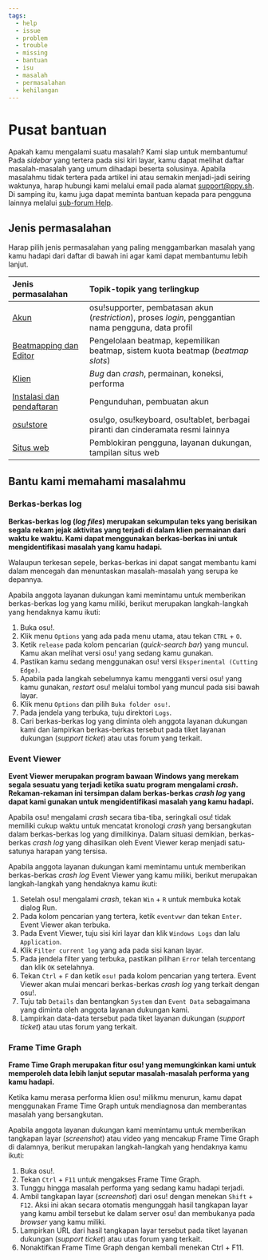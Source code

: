 ```yaml
---
tags:
  - help
  - issue
  - problem
  - trouble
  - missing
  - bantuan
  - isu
  - masalah
  - permasalahan
  - kehilangan
---
```


# Pusat bantuan

Apakah kamu mengalami suatu masalah? Kami siap untuk membantumu! Pada *sidebar* yang tertera pada sisi kiri layar, kamu dapat melihat daftar masalah-masalah yang umum dihadapi beserta solusinya. Apabila masalahmu tidak tertera pada artikel ini atau semakin menjadi-jadi seiring waktunya, harap hubungi kami melalui email pada alamat [support@ppy.sh](mailto:support@ppy.sh). Di samping itu, kamu juga dapat meminta bantuan kepada para pengguna lainnya melalui [sub-forum Help](https://osu.ppy.sh/community/forums/5).

## Jenis permasalahan

Harap pilih jenis permasalahan yang paling menggambarkan masalah yang kamu hadapi dari daftar di bawah ini agar kami dapat membantumu lebih lanjut.

| Jenis permasalahan | Topik-topik yang terlingkup |
| :-- | :-- |
| [Akun](/wiki/Help_Centre/Account) | osu!supporter, pembatasan akun (*restriction*), proses *login*, penggantian nama pengguna, data profil |
| [Beatmapping dan Editor](/wiki/Help_Centre/Beatmapping) | Pengelolaan beatmap, kepemilikan beatmap, sistem kuota beatmap (*beatmap slots*) |
| [Klien](/wiki/Help_Centre/Client) | *Bug* dan *crash*, permainan, koneksi, performa |
| [Instalasi dan pendaftaran](/wiki/Help_Centre/Installation_and_registration) | Pengunduhan, pembuatan akun |
| [osu!store](/wiki/Help_Centre/Store) | osu!go, osu!keyboard, osu!tablet, berbagai piranti dan cinderamata resmi lainnya |
| [Situs web](/wiki/Help_Centre/Website) | Pemblokiran pengguna, layanan dukungan, tampilan situs web |

## Bantu kami memahami masalahmu

### Berkas-berkas log

**Berkas-berkas log (*log files*) merupakan sekumpulan teks yang berisikan segala rekam jejak aktivitas yang terjadi di dalam klien permainan dari waktu ke waktu. Kami dapat menggunakan berkas-berkas ini untuk mengidentifikasi masalah yang kamu hadapi.**

Walaupun terkesan sepele, berkas-berkas ini dapat sangat membantu kami dalam mencegah dan menuntaskan masalah-masalah yang serupa ke depannya.

Apabila anggota layanan dukungan kami memintamu untuk memberikan berkas-berkas log yang kamu miliki, berikut merupakan langkah-langkah yang hendaknya kamu ikuti:

1. Buka osu!.
2. Klik menu `Options` yang ada pada menu utama, atau tekan `CTRL` + `O`.
3. Ketik `release` pada kolom pencarian (*quick-search bar*) yang muncul. Kamu akan melihat versi osu! yang sedang kamu gunakan.
4. Pastikan kamu sedang menggunakan osu! versi `Eksperimental (Cutting Edge)`.
5. Apabila pada langkah sebelumnya kamu mengganti versi osu! yang kamu gunakan, *restart* osu! melalui tombol yang muncul pada sisi bawah layar.
6. Klik menu `Options` dan pilih `Buka folder osu!`.
7. Pada jendela yang terbuka, tuju direktori `Logs`.
8. Cari berkas-berkas log yang diminta oleh anggota layanan dukungan kami dan lampirkan berkas-berkas tersebut pada tiket layanan dukungan (*support ticket*) atau utas forum yang terkait.

### Event Viewer

**Event Viewer merupakan program bawaan Windows yang merekam segala sesuatu yang terjadi ketika suatu program mengalami *crash*. Rekaman-rekaman ini tersimpan dalam berkas-berkas *crash log* yang dapat kami gunakan untuk mengidentifikasi masalah yang kamu hadapi.**

Apabila osu! mengalami *crash* secara tiba-tiba, seringkali osu! tidak memiliki cukup waktu untuk mencatat kronologi *crash* yang bersangkutan dalam berkas-berkas log yang dimilikinya. Dalam situasi demikian, berkas-berkas *crash log* yang dihasilkan oleh Event Viewer kerap menjadi satu-satunya harapan yang tersisa.

Apabila anggota layanan dukungan kami memintamu untuk memberikan berkas-berkas *crash log* Event Viewer yang kamu miliki, berikut merupakan langkah-langkah yang hendaknya kamu ikuti:

1. Setelah osu! mengalami *crash*, tekan `Win` + `R` untuk membuka kotak dialog Run.
2. Pada kolom pencarian yang tertera, ketik `eventvwr` dan tekan `Enter`. Event Viewer akan terbuka.
3. Pada Event Viewer, tuju sisi kiri layar dan klik `Windows Logs` dan lalu `Application`.
4. Klik `Filter current log` yang ada pada sisi kanan layar.
5. Pada jendela filter yang terbuka, pastikan pilihan `Error` telah tercentang dan klik `OK` setelahnya.
6. Tekan `Ctrl` + `F` dan ketik `osu!` pada kolom pencarian yang tertera. Event Viewer akan mulai mencari berkas-berkas *crash log* yang terkait dengan osu!.
7. Tuju tab `Details` dan bentangkan `System` dan `Event Data` sebagaimana yang diminta oleh anggota layanan dukungan kami.
8. Lampirkan data-data tersebut pada tiket layanan dukungan (*support ticket*) atau utas forum yang terkait.

### Frame Time Graph

**Frame Time Graph merupakan fitur osu! yang memungkinkan kami untuk memperoleh data lebih lanjut seputar masalah-masalah performa yang kamu hadapi.**

Ketika kamu merasa performa klien osu! milikmu menurun, kamu dapat menggunakan Frame Time Graph untuk mendiagnosa dan memberantas masalah yang bersangkutan.

Apabila anggota layanan dukungan kami memintamu untuk memberikan tangkapan layar (*screenshot*) atau video yang mencakup Frame Time Graph di dalamnya, berikut merupakan langkah-langkah yang hendaknya kamu ikuti:

1. Buka osu!.
2. Tekan `Ctrl` + `F11` untuk mengakses Frame Time Graph.
3. Tunggu hingga masalah performa yang sedang kamu hadapi terjadi.
4. Ambil tangkapan layar (*screenshot*) dari osu! dengan menekan `Shift` + `F12`. Aksi ini akan secara otomatis mengunggah hasil tangkapan layar yang kamu ambil tersebut ke dalam server osu! dan membukanya pada *browser* yang kamu miliki.
5. Lampirkan URL dari hasil tangkapan layar tersebut pada tiket layanan dukungan (*support ticket*) atau utas forum yang terkait.
6. Nonaktifkan Frame Time Graph dengan kembali menekan Ctrl + F11.

